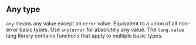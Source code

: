 ## Any type

`any` means any value except an `error` value. Equivalent to a union of all non-error basic types. Use `any|error` for absolutely any value. The `lang.value` lang library contains functions that apply to multiple basic types.